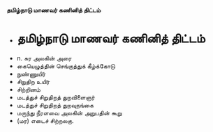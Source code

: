 **தமிழ்நாடு மாணவர் கணினித் திட்டம்**
- # தமிழ்நாடு மாணவர் கணினித் திட்டம்
- n. சுர அலகின் அரை
- கையெழுத்தின் செங்குத்துக் கீழ்க்கோடு
- நுண்ணுயிர்
- சிறுதிற உயிர்
- சிற்றினம்
- மடத்துச் சிறுதிறத் துறவிளைஞர்
- மடத்துச் சிறுதிறத் துறவுநங்கை
- மருந்து நீரளவை அலகின் அறுபதின் கூறு
- (மர) எடைச் சிற்றலகு.

